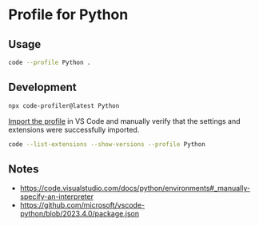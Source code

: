 # Profile for Python

## Usage

```bash
code --profile Python .
```

## Development

```bash
npx code-profiler@latest Python
```

[Import the profile](https://code.visualstudio.com/docs/editor/profiles) in VS Code and manually verify that the settings and extensions were successfully imported.

```bash
code --list-extensions --show-versions --profile Python
```

## Notes

- https://code.visualstudio.com/docs/python/environments#_manually-specify-an-interpreter
- https://github.com/microsoft/vscode-python/blob/2023.4.0/package.json
